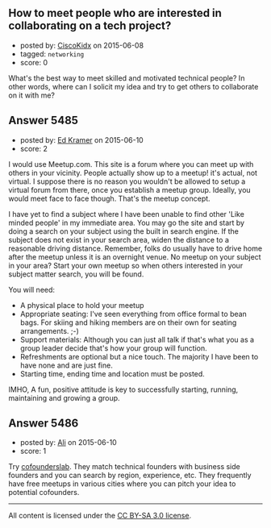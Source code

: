 ## How to meet people who are interested in collaborating on a tech project?

- posted by: [CiscoKidx](https://stackexchange.com/users/6231970/ciscokidx) on 2015-06-08
- tagged: `networking`
- score: 0

What's the best way to meet skilled and motivated technical people? In other words, where can I solicit my idea and try to get others to collaborate on it with me?


## Answer 5485

- posted by: [Ed Kramer](https://stackexchange.com/users/6448067/ed-kramer) on 2015-06-10
- score: 2

I would use Meetup.com. 
This site is a forum where you can meet up with others in your vicinity. People actually show up to a meetup! it's actual, not virtual. I suppose there is no reason you wouldn't be allowed to setup a virtual forum from there, once you establish a meetup group. Ideally, you would meet face to face though. That's the meetup concept.

I have yet to find a subject where I have been unable to find other 'Like minded people' in my immediate area. You may go the site and start by doing a search on your subject using the built in search engine. If the subject does not exist in your search area, widen the distance to a reasonable driving distance. Remember, folks do usually have to drive home after the meetup unless it is an overnight venue. No meetup on your subject in your area? Start your own meetup so when others interested in your subject matter search, you will be found.

You will need:
- A physical place to hold your meetup
- Appropriate seating: I've seen everything from office formal to bean bags. For skiing and hiking members are on their own for seating arrangements. ;-)
- Support materials: Although you can just all talk if that's what you as a group leader decide that's how your group will function.
- Refreshments are optional but a nice touch. The majority I have been to have none and are just fine.
- Starting time, ending time and location must be posted.

IMHO, A fun, positive attitude is key to successfully starting, running, maintaining and growing a group.


## Answer 5486

- posted by: [Ali](https://stackexchange.com/users/2815644/ali) on 2015-06-10
- score: 1

<p>Try <a href="https://www.cofounderslab.com/" rel="nofollow">cofounderslab</a>.  They match technical founders with business side founders and you can search by region, experience, etc. They frequently have free meetups in various cities where you can pitch your idea to potential cofounders.</p>




---

All content is licensed under the [CC BY-SA 3.0 license](https://creativecommons.org/licenses/by-sa/3.0/).
